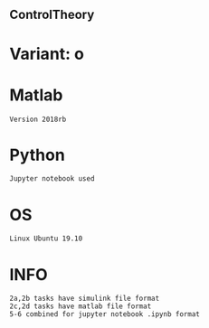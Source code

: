 ## ControlTheory
# Variant: o

# Matlab 
	Version 2018rb
# Python
	Jupyter notebook used
# OS
	Linux Ubuntu 19.10


# INFO
	2a,2b tasks have simulink file format
	2c,2d tasks have matlab file format
	5-6 combined for jupyter notebook .ipynb format
	
